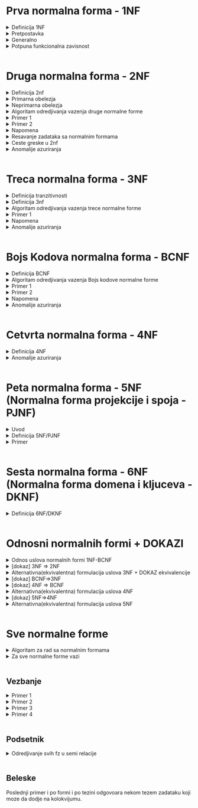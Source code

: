 # Prva normalna forma - 1NF
<details>
  <summary> Definicija 1NF </summary>
   
   - Relacija je u prvoj normalnoj formi (1NF) ako svi njeni atributi imaju samo atomicne (nedeljive) vrednosti.
   
   - Šta je to atomična vrednost? Atomična vrednost je vrednost koja se ne može dalje deliti na prostije činioce.
    
</details>
<details>
  
  <summary> Pretpostavka </summary>
  
  </br>

  - Predpostavljamo da **uvek vazi**
  - Uglavnom ne dolaze zadaci koji ne ispunjavaju ovaj uslov, osim ako nije naznaceno da je neko obelezje skup, slog ili tako nesto

</details>

<details>
  
  <summary> Generalno </summary> <br>

Za sve ostale normalne forme (druga,treca,BK) obicno prvo ***gledamo sve funckionalne zavisnosti*** i da li one ispunjavaju neka pravila, ako **sve** ispunjavaju neka pravila onda je zadovoljena normalna forma u suprotnom nije
  
  </details>
  
<details>
  <summary> Potpuna funkcionalna zavisnost </summary> <br>
  
  Funckionalna zavisnost X->A je **POTPUNA** ako ne postoji podskup od X koji isto odredjuje A (odnosno ako se leva strana ne može dalje redukovati)
  
</details> <br>

# Druga normalna forma - 2NF

<details>
  <summary> Definicija 2nf </summary> <br>
  
![image](https://user-images.githubusercontent.com/45834270/98717036-d45a1880-238c-11eb-8c75-0c0211ccfd71.png)

  
</details>

<details>
  
  <summary> Primarna obelezja </summary> <br>

  - **PRIMARNA** obelezja su obelezja koja pripadaju bilo kom kljucu [mozemo imati vise kljuceva]
  - U literaturi se **primarna** obelezja oznacavaju sa skracenicom **KPR** . 

</details>

<details>
  <summary> Neprimarna obelezja </summary> <br>
  
  - **NEPRIMARNA** obelezja su ona obelezja koja ne pripadaju ni jednom kljucu
  - odnosno, ona obelezja koja se nalaze sa desne strane funkcionalne zavisnosti 
  
</details>

<details>
  <summary> Algoritam odredjivanja vazenja druge normalne forme </summary> <br>
  
### Tumacenje definicije

  - Nadjemo kljuceve i posmatramo sva obelezja koja postoje u kljucu, odnosno sva obelezja podelimo u  **PRIMARNA**(pripadaju barem jednom kljucu) i **NEPRIMARNA** (ne pripadaju ni jednom kljucu)
  - Potom uzmemo bilo koje neprimarno obelezje A ( ne pripada ni jednom kljucu) i uzmemo bilo koji kljuc X
  - Znamo da svaki kljuc sigurno funkcionalno odredjuje svako obelezje a samim tim i svako neprimarno obelezje,
  - Stoga, kljuc X sigurno odredjuje neprimarno obelezje A 
  - Ali ako posmatramo svaki moguci podskup od X-a, recimo podskup Y, znamo sigurno da ne vazi da podskup kljuca odredjuje A

### Ukratko

Iteriramo i proveravamo da li su sve funkcionalne zavisnosti **POTPUNE**, ako nadjemo neku koja nije znaci ne ispunjava uslov Druge normalne forme.
  
</details>

<details>
  <summary> Primer 1 </summary> <br>
  
![image](https://user-images.githubusercontent.com/45834270/98703503-d9629c00-237b-11eb-9fb1-44dd916a5b56.png)

  - dve funkcionalne zavisnosti: BRI -> PRZ + IME + BPI, OZP -> NAP
  - primarna obelezja su: BRI, OZP
  - neprimarna obelezja su: svi ostali

![image](https://user-images.githubusercontent.com/45834270/98704339-d320ef80-237c-11eb-8bed-1f082b0fc0bf.png)

  - Mozemo primetiti nepotpunu funkcionalnu zavisnost BRI + OZP -> NAP jer podskup skupa BRI + OZP je recimo OZP za kojeg vazi da odredju NAP 
  - Zbog ove nepotpune funkcionalne zavisnosti, mozemo reci da ova sema relacije nije u drugoj normalnoj formi 
  
</details>

<details>
  <summary> Primer 2 </summary> <br>
  
![image](https://user-images.githubusercontent.com/45834270/98706787-8ee31e80-237f-11eb-91fa-731b5c34c0fd.png)

![image](https://user-images.githubusercontent.com/45834270/98706859-a3bfb200-237f-11eb-8996-efc6b8735df9.png)

 
</details>

<details>
  <summary> Napomena </summary> <br>
  
  - Kada bismo uzeli **svaku funkcionalnu zavisnost** koja postoji u semi relacije ona bi **morala** da bude **POTPUNA** ( od kljuca ka nekom neprimarnom obelezju ). 
  - Ako **nemamo ni jednu funkcionalnu zavisnost** onda je normalna forma **ZADOVOLJENA**
  - Ako imamo situaciju da svaki kljuc ima samo **jedno obelezje**, znamo odma da je druga normalna forma **ZADOVOLJENA**, jer svaki kljuc ce odredjivati svako neprimarno obelezje, a ne postoje podskupovi kljuca, msm jedini podskup kljuca bi bio *prazna skup*
  
</details>

<details>
  <summary> Resavanje zadataka sa normalnim formama </summary> <br>

### Generalno resavanje zadataka sa nf

  - iz seme relacije izvlacimo funkcionalne zavisnosti koje unutra postoje, pa imamo semu relacije, obelezja i funkcionalne zavisnosti 
  - prvo **nadjemo kljuc**
  - **razvajamo primarna i neprimarna obelezja**
  - gledamo koju normalnu formu proveravamo, ako je recimo u drugoj normalnoj formi, moramo dati argumentaciju zasto je u drugoj normalnoj formi
    - U 2nf je jer ne postoje funkcionalne zavisnosti 
    - U 2nf je jer je kljuc prost i ne postoje potskupovi kljuca(a samim tim nije moguce da postoji nepotupna fz)
    - Nije u 2nf ako nadjemo kontra primer zbog kog nije u 2nf
    - U 2nf je jer smo proverili svaki moguci podskup svakog kljuca ka svakom neprimarnom obelezju i sve fz kljuca ka neprimarnom obelezju su potpune
    
</details>

<details>
  <summary> Ceste greske u 2nf </summary> <br>
  
  - Kolege krenu da proveravaju pravila za sva obelezja, dok kod 2nf se kaze da se pravilo odnosi samo na **NEPRIMARNA** obelezja sa desne strane funkcionalnih zavisnosti
  
</details>

<details>
  <summary> Anomalije azuriranja  </summary> <br>
  
  - pre gledanja ovih primera neophodno je bar da poznajete [osnovne stvari](https://github.com/FTN-E2-materials/BazePodataka2/tree/main/2020-2021/Predavanja/predavanje-3) o anomalijama azuriranja ( ako niste do sad pogledali, na samom dnu [ovog dela](https://github.com/FTN-E2-materials/BazePodataka2/tree/main/2020-2021/Predavanja/predavanje-3) mozete se upoznati sa istim)
  - u ovom delu cemo posmatrati anomalije koje se pojavljuju usled krsenja druge normalne forme

<br>

<details>
  <summary> Primer 1 </summary> <br>
  
  - ako pogledamo primer ispod (dobavljac, proizvod i grad)

![image](https://user-images.githubusercontent.com/45834270/108277044-0f809a80-7179-11eb-8c63-572fc353ef30.png)

<br>

  - anomalije azuriranja koje ovde primecujemo 
  - ono sto bi trebali da mozemo da upisemo a ova sema relacije nam to ne dozvoljava je:
    - da unesemo informaciju o dobavljacu i gradu a da ne unesemo proizvod (sto predstavlja anomaliju upisa)
  - anomalija modifikacije 
    - isti grad za istog dobavljaca ce se ponoviti onoliko koliko ima proizvoda (sto znaci da imamo problem sa modifikacijom, odnosno ako zelimo da promenimo informaciju o gradu, moracemo to uraditi na vise mesta, sto je anomalija modifikacije)
  - anomalija brisanja
    - ako izbrisem poslednji proizod za nekog dobavljaca, izgubicu i informaciju u kom je on gradu (anomalija brisanja)
 
 <br>
  
</details> 

<details>
  <summary> Primer 2 </summary> <br>
  
![image](https://user-images.githubusercontent.com/45834270/108427435-75365a80-723d-11eb-9153-da1556c224ef.png)

<br>

  - anomalije azuriranja koje ovde mogu da se pojave su anomalija upisa, modifikacije i brisanja
  - anomalija upisa:
    - ne mozemo da unesemo informaciju o novom studentu (BRI, PRZ, IME, BPI) a da izostavimo predmet (OZP), jer je kljuc slozen odnosno kombinacija studenta(BRI) i predmeta(OZP) i to predstavlja anomaliju upisa, takodje vazi da ne mozemo uneti informaciju o novom predmetu a da ne unesemo studenta 
  - anomalija modifikacije(redudanse):
    - oznaku predmeta i naziv predmeta cemo morati ponoviti onoliko puta koliko imamo studenata (BRI), sto znaci da u slucaju da zelimo da promenimo naziv predmeta, to moramo uciniti onoliko puta koliko ima studenata vezanih za taj predmet, sto predstavlja anomaliju modifikacije (redudanse)
  - anomalija brisanja:
    - ako zelimo da izbrisemo recimo studenta (RA10/2010, Peric, Pero, 3) a predmet (AN1, Analiza 1) je predmet kojem je jedini student preostao u tom trenutku bas Pero Peric,
mi imamo anomaliju brisanja, jer brisanjem tog studenta mi gubimo informaciju i o predmetu  
</details> <br>


</details> <br>
  
# Treca normalna forma - 3NF

<details>
  <summary> Definicija tranzitivnosti </summary> <br>
  
![image](https://user-images.githubusercontent.com/45834270/98717624-99a4b000-238d-11eb-9a70-d3736686416c.png)

### Tumacenje

  - X->A nije tranzitivno ukoliko ne postoji bar jedna od dve grane (X-> Y grana i Y->A grana) ili ukoliko postoji grana Y->X
  
</details>

<details>
  <summary> Definicija 3nf </summary> <br>
  
### Definicija

![image](https://user-images.githubusercontent.com/45834270/98718216-6e6e9080-238e-11eb-92c3-ca73cfbd09c3.png)

### Tumacenje definicije
  - samo za **NEPRIMARNA** obelezja koja ne pripadaju ni jednom kljucu(nalaze se sa desne strane funkcionalne zavisnosti), kada uzmemo bilo koji kljuc, sada ce kljuc sigurno odredjivati to obelezje (znaci sigurno vazi X->A)
  - ukoliko postoji neko Y, tako da Y->A nije trivijalna fz (posto je X kljuc, X ce sigurno odredjivati i Y) onda sigurno mora vaziti da Y odredjuje X (tada je Y neki nadskup kljuca) 
  
</details>

<details>
  <summary> Algoritam odredjivanja vazenja trece normalne forme  </summary> <br>
  
Najlakse se proverava na sledeci nacin:

  - posmatramo sve funckionalne zavisnosti koje imamo  u skupu
  - gledamo da li se desava situacija da je negde sa desne strane neko neprimarno obelezje a sa leve strane nesto sto 
funkcionalno ne odredjuje ni jedan kljuc
  - ako imamo tu situaciju to definitivno znaci da imamo neku tranzitivnu FZ od kljuca ka nekom neprimarnom obelezju

</details>

<details>
  <summary> Primer 1 </summary> <br>

![image](https://user-images.githubusercontent.com/45834270/98723485-bc859300-2392-11eb-9385-f1d933efe99c.png)

  - kljuc seme je: OZN 
  - posto kljuc ima jedno obelezje, zakljucujemo da su sva **neprimarna** obelezja u **potpunoj** fz u odnosu na svaki kljuc (zbog toga je zadovoljena 2nf)
  - a posto postoji **tranzitivna fz** od **kljuca** do **neprimarnog** obelezja, srusili smo 3nf, jer da bi srusili 3nf, dovoljno je samo jedan kontra primer (bas kao ovaj) koji pokazuje **tranzitivnost** od **kljuca** ka **neprimarnom** obelezju

</details>

<details>
  <summary> Napomena </summary> <br>

  - Za 3nf nemamo neku precicu kao kod 2nf gde cim vidimo da kljuc ima jedno obelezje mi zakljucujemo da su sva **neprimarna** obelezja u **potpunoj** fz u odnosu na svaki kljuc
  - Najbolje za 3nf je da nadjemo *kontra primer* koji pokazuje **tranzitivnost** od **kljuca** ka **neprimarnom** obelezju i kazemo da zbog tog kontra primera, 3nf nije zadovoljena 
  - Ako imamo situaciju da nemamo neprimarna obelezja, samim tim nemamo tranzitivnost iz kljuca u neprimarno obelezje jer ga nema, te zakljucujemo da ako **nemamo neprimarno obelezje**, **zadovoljena** je 3nf
  - Ako imamo situaciju da **ne postoje funkcionalne zavisnosti**(trivijalne ne gledamo) onda je sigurno **zadovoljena** 3nf

</details> 

<details>
  <summary> Anomalije azuriranja </summary> <br>
  
  - pre gledanja ovih primera neophodno je bar da poznajete [osnovne stvari](https://github.com/FTN-E2-materials/BazePodataka2/tree/main/2020-2021/Predavanja/predavanje-3) o anomalijama azuriranja ( ako niste do sad pogledali, na samom dnu [ovog dela](https://github.com/FTN-E2-materials/BazePodataka2/tree/main/2020-2021/Predavanja/predavanje-3) mozete se upoznati sa istim)
  - u ovom delu cemo posmatrati anomalije koje se pojavljuju usled krsenja trece normalne forme

<br>

<details>
  <summary> Primer </summary> <br>

![image](https://user-images.githubusercontent.com/45834270/108437446-a880e580-724d-11eb-83c7-5bde59f79a77.png)

  - anomalije koje se usled krsenja trece normalne forme mogu primetiti su anomalije upisa, modifikacije  i brisanja
  - anomalija upisa:
    - ne mozemo uneti informacije o odseku(SOD-sifra odseka, NAO-naziv odseka) a da pre toga ne unesemo informacije o studentu (BRI, PRZ, IME)
  - anomalija modifikacije(redudanse):
    - ako zelimo recimo da promenimo naziv odseka, primecujemo da se taj odsek pojavljuje na onoliko mesta koliko ima studenata (BRI-a) vezanih za taj odsek,
    - predstavimo to sa Y, sto znaci da jedna promena naziva odseka zahteva da to uradimo na Y mesta, sto predstavlja anomaliju redudanse
  - anomalija brisanja
    - ako izbrisemo studenta koji je recimo bio poslednji student vezan za neki odsek, mi gubimo i informaciju o tom odseku

<br>

</details>
  
  
</details>


<br>

# Bojs Kodova normalna forma - BCNF

<details> 
  <summary> Definicija BCNF </summary> <br>
  
![image](https://user-images.githubusercontent.com/45834270/98741568-2dd23f80-23ad-11eb-8546-78e05a493934.png)

### Tumacenje definicije

  - uzmemo **bilo koji** atribut
  - posmatramo **bilo koji** skup obelezja Y, tako da Y ne sadrzi A
  - u koliko postoji neka ne trivijalna fz Y->A onda postoji neki kljuc koji je podskup leve strane(podskup Y-a)

U zavisnosti od 3nf, BCNF je strozija bas zbog toga sto je rec o **bilo kom atributu** a ne samo o **neprimarnom atributu**
  
</details>

<details>
  
  <summary> Algoritam odredjivanja vazenja Bojs kodove normalne forme </summary> <br>
  
  - Svaka netrivijalna FZ **bilo kog atributa** mora da sadrzi kljuc sa leve strane

</details>

<details>
  <summary> Primer 1 </summary> <br>
  
![image](https://user-images.githubusercontent.com/45834270/98748945-04b8ab80-23bb-11eb-8b6c-05afc1820a09.png)

</details>

<details>
  <summary> Primer 2 </summary><br>
  
![image](https://user-images.githubusercontent.com/45834270/98749286-97f1e100-23bb-11eb-9d3f-947caed63861.png)
</details>

<details>
  <summary> Napomena </summary> <br>
  
  - iteriramo kroz svaku fz, i svaka od njih sa leve strane mora da ima bar jedan **CITAV** kljuc(tipa ako je kljuc AC, a imamo fz A->D, bcnf nije zadovoljena jer sa leve strane ove fz se ne nalazi **CITAV** kljuc nego samo njegov deo, tj A)
  
</details>


<details>
  <summary> Anomalije azuriranja </summary> <br>

  - pre gledanja ovih primera neophodno je bar da poznajete [osnovne stvari](https://github.com/FTN-E2-materials/BazePodataka2/tree/main/2020-2021/Predavanja/predavanje-3) o anomalijama azuriranja ( ako niste do sad pogledali, na samom dnu [ovog dela](https://github.com/FTN-E2-materials/BazePodataka2/tree/main/2020-2021/Predavanja/predavanje-3) mozete se upoznati sa istim)
  - u ovom delu cemo posmatrati anomalije koje se pojavljuju usled krsenja bojs kodove normalne forme

<details>
  <summary> Primer - obelezja "A", "B", "C" </summary> <br>

  - anomalije azuriranja koje se javljaju usled krsenja BCNF posmatramo na primeru ispod

![image](https://user-images.githubusercontent.com/45834270/108510669-17e2ed80-72bf-11eb-85c5-3ae04c81a14b.png)

  - anomalija upisa:
    - ne mozemo da upisemo informaciju o obelezjima "A" i "B" a da ne unesemo informaciju o obelezju "C", sto predstavlja anomaliju upisa
  - anomalija modifikacije(redudanse):
    - ako zelimo da promenimo informaciju o obelezju "A" (ako to sistem uopste dozvoljava,posto je ono primarno obelejze),mi to moramo uraditi na vise mesta (kao sto se vidi na [slici](https://user-images.githubusercontent.com/45834270/108511969-e5d28b00-72c0-11eb-843b-4f7dd72da6e3.png) )
    - sto predstavlja anomaliju redudanse
  - anomalija brisanja:
    - ako pogledamo [ovu](https://user-images.githubusercontent.com/45834270/108512431-832dbf00-72c1-11eb-8790-e31400b3dd3b.png) situaciju, odnosno, ako zelimo da obrisemo informaciju o obelezju "C" (odnosno  ako zelimo da izbrisemo podatak "X")
    - a pri tome je podacima (1,0) obelezja "A" i "B" to poslednja veza sa bilo kojim obelezjem "C"
    - to prouzrokuje da brisanjem podatka "X" obelezja "C" mi gubimo svaki trag i o konkretnim vrednostima (1,0) obelezja "A" i "B"
    - sto predstavlja anomaliju brisanja

<br>

</details>


<details>
  <summary> Primer - Ilustrovaniji </summary> <br>
  
  
![image](https://user-images.githubusercontent.com/45834270/108513492-f8e65a80-72c2-11eb-92e5-a72c1ba1af7c.png)

  - ako vidimo primer iznad, imamo Dobavljaca, NazivDobavljaca i Proizvood
  - K = {Dobavljac + Proizvod, NazivDobavljaca + Proizvod}
  - anomalija upisa:
    - ako predpostavimo da je stanje [ovakvo](https://user-images.githubusercontent.com/45834270/108515927-ec173600-72c5-11eb-93ae-8ef15697ee84.png)
    - odnosno, pokusavamo da dodamo novog dobavljaca, ("AMD","Velja Nevolja")
    - medjutim, to nije moguce ako ne unesemo podatak o "Proizvod"-u 
    - sto znaci da mi ne mozemo uneti novog dobavljaca dokle god ne unesemo i proizvod vezan za njega
    - sto predstavlja anomaliju upisa
  - anomalija modifikacije
    - ako predpostavimo da je stanje [ovakvo](https://user-images.githubusercontent.com/45834270/108514720-7c547b80-72c4-11eb-9f1c-bf68162bf6a8.png)
    - a mi hocemo recimo "Velji Nevolji" obelezja "NazivDobavljaca" da promenimo ime u "Veljko Tehnika", mi to moramo uraditi na vise mesta (sto se da primetiti sa [slike](https://user-images.githubusercontent.com/45834270/108514720-7c547b80-72c4-11eb-9f1c-bf68162bf6a8.png) )
    - a to je anomalija redudanse
  - anomalija brisanja
    - ako sad predpostavimo da je stanje [ovakvo](https://user-images.githubusercontent.com/45834270/108516525-9f802a80-72c6-11eb-8341-9cddc917b190.png)
    - a zelimo da obrisemo recimo proizvod "RX 5500", to znaci da brisanjem tog podatka o proizvodu, mi gubimo i informaciju o dobavljacu (posto mu je to poslednja veza sa bilo kojim proizvodom)
    - sto predstavlja anomaliju brisanja
  
</details>
  
</details>

<br>

# Cetvrta normalna forma - 4NF

<details> 
  <summary> Definicija 4NF </summary> <br>
  
  - skup ogranicenja C je sacinjen od skupa funkionalnih zavisnosti(F) i od skupa viseznacnih zavisnosti(MV)
  
![image](https://user-images.githubusercontent.com/49925421/101392627-4bb89480-38c6-11eb-820a-f8a977d988fa.png)


</details>

<details>
  <summary> Anomalije azuriranja </summary> <br>
  
  - pre gledanja ovih primera neophodno je bar da poznajete [osnovne stvari](https://github.com/FTN-E2-materials/BazePodataka2/tree/main/2020-2021/Predavanja/predavanje-3) o anomalijama azuriranja ( ako niste do sad pogledali, na samom dnu [ovog dela](https://github.com/FTN-E2-materials/BazePodataka2/tree/main/2020-2021/Predavanja/predavanje-3) mozete se upoznati sa istim)
  - u ovom delu cemo posmatrati anomalije koje se pojavljuju usled krsenja cetvrte normalne forme

<details>
  <summary> Primer </summary><br>

![image](https://user-images.githubusercontent.com/45834270/108571251-08d85b80-7310-11eb-890c-07550426a334.png)

  - anomalija upisa:
    - ako zelimo da upisemo (OZP-OznakaPredmeta,OZD-OznakaDepartmana) imamo anomaliju upisa zato sto moramo upisati i OZN(oznaku nastavnika, jer je to obelezje deo kljuca)
    - takodje, ono sto je **SPECIFICNO** kod upisa torke u relaciju koja ima **viseznacne fz** je da ne mozemo samo upisati novu torku, nego moramo proveriti da li je potrebno upisati i neku drugu torku
    - odnosno, ako zelimo da upisemo torku (Predmet,Nastavnik,Departman) zajedno, moze se dogoditi da upis torke izaziva i upis nepotrebnih torki
    - da bi znali koje sve torke jos trebamo dodati u tom slucaju, ono sto je potrebno jeste da znamo sta znaci **zadovoljenje viseznacne zavisnosti**
    - da bi obezbedili to zadovoljenje u jednoj relaciji, trebamo napraviti projekcije i spojiti ih a potom videti da li imamo nove torke u tom spoju
    - ako da, onda treba da **DODAMO I TE NOVE TORKE** da bi se odrzalo zadovoljenje viseznacne zavisnosti, sto predstavlja anomaliju upisa
    - ***napomena***: posto u primeru imamo vz OZP->->OZD, zadovoljene vz moramo proveriti za nju (a tako  bi trebali i za svaku vz koju imamo u skupu ogranicenja C)([podsetnik](https://github.com/FTN-E2-materials/BazePodataka2/tree/main/2020-2021/Predavanja/predavanje-2) kako to najbrze proveriti se nalazi na linkovanom direktorijumu na dnu istog)
    - u nasem slucaju bismo uradili projekciju nad OZP+OZD i projekciju nad OZP+OZN, potom bismo uradili prirodni spoj tih projekcija, a torke koje se ne nalaze u nasoj relaciji a dobijene su ovim spojom, su one torke koje fale da bi vazilo zadovoljenje vz
  - anomalija redudanse
    - ako zelimo da izmenimo informaciju recimo o nastavniku, to moramo uraditi na vise mesta ([ilustrovano](https://user-images.githubusercontent.com/45834270/108572946-b862fd00-7313-11eb-87a3-78127cc1fa88.png) )
  - anomalija brisanja
    - ako u [ovom primeru](https://user-images.githubusercontent.com/45834270/108573050-ffe98900-7313-11eb-98cc-f89dbacc6177.png) recimo zelimo da izbrisemo nastavnika "Rale", izgubicemo informacije i o predmetu Analiza1
    - sto predstavlja anomaliju brisanja
    - takodje, ono sto je **SPECIFICNO** kod brisanja torke u relaciju koja ima **viseznacne fz** je da ne mozemo tek tako obrisati neku torku iz relacije, mora i dalje ostati zadovoljenje vz, odnosno, isti proces kao i kod upisa nove, samo sto u ovom slucaju kada uradimo projekcije i prirodni spoj, saznajemo da li neke torke takodje treba da izbrisemo

</details><br>

</details>

<br>

# Peta normalna forma - 5NF (Normalna forma projekcije i spoja - PJNF)

<details>
  <summary> Uvod </summary><br>

  - znamo da je vz **specijalan** slucaj **zavisnosti spoja** sa samo dve komponente
  - JD je skup zavisnosti spoja
  - ovo(C=F u JD) je samo poopstenje prethodne situacije jer su vz specijalan slucaj **zavisnosti spoja (zs)**
  - dakle, u ovoj formulaciji mi obuhvatamo i sve vz

![image](https://user-images.githubusercontent.com/45834270/108612452-2fb69080-73e9-11eb-8f9d-fd85cb7483af.png)


</details>

<details> 
  <summary> Definicija 5NF/PJNF </summary> <br>
  
  - netrivijalna zavisnost spoja je netrivijalna onda kada je unija svih onih komponenti Xi jednaka R-u
  - a ni jedna od njih posebno nije jednaka bas celom R-u
  - dakle mora biti posledica zavisnosti kljuca iz K 
    - prakticno svaka ta komponenta ce morati biti u vezi sa kljucem
    - i to tako sto uzmemo bilo koju zavisnost spoja i ako uzmemo bilo koju komponentu X (naravno koja je razlicita od R-a, idemo na netrivijalnu)
    - iako je ta zavisnost spoja posledica od naseg C
    - onda za svaku tu komponentu mora postojati neka druga komponenta u zavisnosti spoja
    - pri cemu treba da su one razlicite i da je u preseku kljuc (barem  jedan kljuc)
    - dakle kad uzmemo X1 mora postajati bar jos neki Xi da je u njihovom preseku sadrzan bar jedan kljuc 
  
![image](https://user-images.githubusercontent.com/49925421/101393124-de593380-38c6-11eb-9feb-6a75f51c589c.png)


</details>

<details>
  <summary> Primer </summary><br>
  
  - imamo trokomponentu zavisnost spoja (pri cemu su obelezja: OznakaPredmeta, OznakaNastavnika, OznakaDepartmana)
  - u ovom primeru, nastavnike dodeljujem predmetu nezavisno od departmana i obrnuto(predmetu dodeljujem nastavnike nezavisno od departmana)
  - nastavnike dodeljujem departmanu nezavisno od predmeta
  - predmete dodeljujem departmanu nezavisno od nastavnika   
  - ova zavisnost spoja je takva da nije posledica ni jedne fz (jer ih nema uopste)
  - ono sto takodje vidimo je da ni jedna od ovih komponenata nema da sa jos nekom u preseku sa njom ima kljuc
  - znaci ako uzmemo recimo OZP+OZN komponentu i OZN+OZD komponentu, njihov presek je OZN, ali OZN ne sadrzi kljuc (OZP+OZN+OZD)
  - OZP+OZN i OZP+OZD u preseku ima OZP ali taj presek ne sadrzi kljuc
  - OZN+OZD i OZP+OZD u preseku ima OZD ali taj presek ne sadrzi kljuc
  - te stoga imamo narusen uslov 5NF

![image](https://user-images.githubusercontent.com/45834270/108613416-182fd580-73f2-11eb-8ecc-2e83f0bc6401.png)
  
  - ono sto se lepo vidi ovde je mogucnost dekomponovanja na tri sr (svaka komponenta dobija svoju sr)
  
</details>

<br>

# Sesta normalna forma - 6NF (Normalna forma domena i kljuceva - DKNF)

<details> 
  <summary> Definicija 6NF/DKNF </summary> <br>
  
![image](https://user-images.githubusercontent.com/49925421/101393227-08aaf100-38c7-11eb-8a7e-fca0f8da40e7.png)



</details>

<br>

# Odnosni normalnih formi + DOKAZI

<details>
  <summary> Odnos uslova normalnih formi 1NF-BCNF  </summary> <br>
  
  - 1NF je **potreban** uslov za sve vise normalne forme, pri cemu je 1NF **ugradjen u definiciju** uslova svih ostalih normalnih formi

</details>

<details> <summary> [dokaz] 3NF => 2NF  </summary><br> 
  
  - dokaz implikacije koja kaze da cim je zadovoljena treca normalna forma, to implicira da vazi i druga normalna forma
  - ono sto ovde hocemo da dokazemo je da logicki [uslov 3nf](https://user-images.githubusercontent.com/45834270/108538575-3bb62b80-72df-11eb-9b44-b988119c1b37.png
), tj. uslov **netranzitivnosti** bilo koje fz **neprimarnog** atributa od kljuca implicira i uslov da **nemamo** nikada i **nepotpunu**([uslov 2nf](https://user-images.githubusercontent.com/45834270/108538477-1e815d00-72df-11eb-9c50-5ba76647dac6.png)) funkcionalnu zavisnost **neprimarnog** atributa od kljuca  
  - to mozemo postici **kontra pozicijom**, odnosno, dokazujemo da ce **narusenje 2NF implicirati i narusenje 3NF**
  - na ovaj nacin olaksavamo proveru, odnosno umesto da pokazujemo **za svako** zadovoljene 3NF da implicira  2NF, lakse je dokazati **bilo koje** nezadovoljenje 2NF
 
![image](https://user-images.githubusercontent.com/45834270/108545874-a324a900-72e8-11eb-9275-5880de5de09f.png)

  - X->Y jer je X kljuc
  - Y->A zbog nase predpostavke
  - !(Y->X) jer je Y pravi podskup X
  
</details>

<details>
  <summary> Alternativna(ekvivalentna) formulacija uslova 3NF + DOKAZ ekvivalencije </summary> <br>
  
<details>
  <summary> Definicija </summary> <br>
  
![image](https://user-images.githubusercontent.com/45834270/108551305-0cf48100-72f0-11eb-8cbf-496f29cd7ea6.png)
  
</details>

<details>
  <summary> Dokaz </summary> <br>

## !(alternativna-3NF) => !(standardna-3NF)

 - ako gledamo levu implikaciju
 - prvo sto uradimo je negiranje [ove formule](https://user-images.githubusercontent.com/45834270/108563250-729d3900-7301-11eb-9e39-b12c264a75a0.png)(alternativni uslov 3NF), mi treba onda da dobijemo negaciju [ove formule](https://user-images.githubusercontent.com/45834270/108563208-5d280f00-7301-11eb-85a6-0112e20b28e2.png)(standardni uslov 3NF)(treba da dobijemo **tranzitivnost**)
 - za svaki kljuc X, znamo da on sigurno odredjuje Y
 - takodje znamo da Y->A
 - a Y->X ne vazi, zato sto znamo da Y ne sadrzi ni jedan jedini kljuc sa svoje leve strane, onda Y sigurno ne moze da odredjuje bilo koji kljuc jer bi onda on sam bio kljuc (ili bi sadrzao kljuc sa svoje leve strane)
 - stoga, imamo tranzitivnost, sto znaci da smo dokazali **!(alternativna-3NF) => !(standardna-3NF)**
 
![image](https://user-images.githubusercontent.com/45834270/108562771-aa57b100-7300-11eb-95ef-ee3272b77967.png)

 <br>

## !(standardna-3NF) => !(alternativna-3NF)

  - prvo radimo negaciju [ove formule](https://user-images.githubusercontent.com/45834270/108563208-5d280f00-7301-11eb-85a6-0112e20b28e2.png)(standardni uslov 3NF)(i dobijemo tranzitivnost)  i ocekujemo  da dobijemo negaciju [ove formule](https://user-images.githubusercontent.com/45834270/108563250-729d3900-7301-11eb-9e39-b12c264a75a0.png)(alternativni uslov 3NF)
  - mi onda konstatujemo da [ovde](https://user-images.githubusercontent.com/45834270/108566524-dc6c1180-7306-11eb-82f5-90cdd06d1a3d.png) ne postoji kljuc koji bi bio podskup od Y, inace bi bi prakticno dosli u kontradikciju, jer ako bi postojao kljuc koji bi bio u Y onda bi moralo da  vazi  [ovo gore](https://user-images.githubusercontent.com/45834270/108566722-29e87e80-7307-11eb-8c95-86b754080e31.png), znaci iz cinnjenice da to ne vazi, onda sigurno nema ni jednog kljuca u levoj strani  od Y

![image](https://user-images.githubusercontent.com/45834270/108562851-c8251600-7300-11eb-8a05-c3c29dc3324b.png)

<br>

</details><br>

</details>

<details>
  <summary> [dokaz] BCNF=>3NF </summary> <br>
  
  - posto BCNF kaze da za **svako obelezje** i za svaku netrivijalnu fz, mora postojati kljuc sa leve strane
  - a alternativna definicija 3NF isto to kaze samo za **svako neprimarno obelezje**, a cim za nadskup vazi (sva obelezje), to implicira da vazi i za podskup (neprimarna obelezja)
  
![image](https://user-images.githubusercontent.com/45834270/108552616-db7cb500-72f1-11eb-8ee7-1f8109bd6c29.png)  

</details>

<details>
  <summary> [dokaz] 4NF => BCNF </summary><br>
  
  - mi imamo pravilo da **svaka fz implicira vz** (iz X->Y implicira X->->Y)
  - ako se time vodimo(zbog toga kazemo da je iz Y->a => Y->->A) i odradimo samo negaciju BCNF, treba da dobijemo negiranu 4NF
  - ono sto trenutno dobijemo je skoro naruseni uslov 4NF, ono sto nam fali jos je da umesto **podskupa** imamo **pravi podskup** (negirana 4NF to zahteva)

![image](https://user-images.githubusercontent.com/45834270/108609578-186aa980-73cf-11eb-92af-35c846bece62.png)

<br>

  - stoga, logickim principom iskljucenja treceg imamo 2 slucaja
 
![image](https://user-images.githubusercontent.com/45834270/108609805-cb87d280-73d0-11eb-879d-1bd24e7c1ed9.png)
 
 <br>
 
  - pod a, dobijamo odmah direktno negiranu 4NF

![image](https://user-images.githubusercontent.com/45834270/108609838-038f1580-73d1-11eb-85d6-4d6096bd589c.png)

<br>

  - pod b, imamo kontradikciju

![image](https://user-images.githubusercontent.com/45834270/108610767-89628f00-73d8-11eb-81d5-6eadadcff6f8.png)

<br>

  - konacno smo dokazali ono sto smo inicijalno i zeleli (negirana BCNF implicira negiranu 4NF)

![image](https://user-images.githubusercontent.com/45834270/108610775-a13a1300-73d8-11eb-82a5-50530d093a17.png)

<br>
 
</details>

<details>
  <summary> Alternativna(ekvivalentna) formulacija uslova 4NF </summary> <br>
  
<details>
  <summary> Definicija </summary> <br>
  
  - voditi racuna da mora biti zadovoljena **BCNF** !!
  
![image](https://user-images.githubusercontent.com/45834270/108610878-8b791d80-73d9-11eb-8919-cf339432aa56.png)
  
</details>

<details>
  <summary> [dokaz] U desno </summary> <br>
  
  - uzmemo bilo koju vz, takva da je ona posledica od F
  - onda znamo da je F u MV ekvivalentno sa F
  - sto znaci da se nasa sema relacije svodi na sr N(R,F)
  - a cim zadovolja BCNF, onda sigurno zadovoljava i 4NF

![image](https://user-images.githubusercontent.com/45834270/108611146-ead82d00-73db-11eb-91a1-5360a6f1a15f.png)


</details>

<details>
  <summary> [dokaz] U levo </summary> <br>
  
  - ako smo narusili BCNF, narusili smo i 4NF (ranije dokazano)
  - sto znaci da ne mozemo da predpostavimo da vazi 4NF i da je [ovde](https://user-images.githubusercontent.com/45834270/108611501-61c2f500-73df-11eb-99ea-ac56f819b6da.png) narusena, znaci BCNF mora da vazi
 
 
  - onda ostaje ovaj [drugi uslov](https://user-images.githubusercontent.com/45834270/108611517-9040d000-73df-11eb-96a0-4233ce1c6d1f.png)
  - tj. uzmemo vz koja nije posledica skupa fz
  - posto vazi 4NF i posto imamo takvu vz onda mora biti da postoji neki kljuc koji je podskup od ove leve strane Y
  - a ako postoji takav kljuc ,onda vazi X u Z (posto je X kljuc)
  - a ako vazi X u Z, posto je Y nadskup od X, onda vazi Y->Z
  - a to implicira da vazi Y->->Z
  - a poceli smo od predpostavke da Y->->Z ne vazi kao posledica skupa fz F
  - sto nas dovodi do kontradikcije
  
![image](https://user-images.githubusercontent.com/45834270/108611287-8d44e000-73dd-11eb-9708-3134ac1a8393.png)
  
</details>

  
</details>

<details>
  <summary> [dokaz] 5NF=>4NF </summary><br>
  
  - narusavanje 4NF narusava i 5NF zato sto je vz ekvivalentna zavisnosti spoja
  - i cim smo narusili 4NF, tj. da X ne sadrzi kljuc sa svoje leve strane a znamo da je on u preseku onda nece sigurno biti zadovoljen ni uslov 5NF
  
![image](https://user-images.githubusercontent.com/45834270/108613743-ebc98880-73f4-11eb-8d02-543c87cec095.png)
  
</details>

<details>
  <summary> Alternativna(ekvivalentna) formulacija uslova 5NF </summary><br>
  
  - voditi racuna da mora biti zadovoljena **BCNF** !
  - ovo znaci da ako 'doteramo' nasu sr do BCNF i ako mozemo da eliminisemo sve vz i sve zavisnosti spoja kao posledice fz, onda sigurno jesmo u 5NF
  
![image](https://user-images.githubusercontent.com/45834270/108613843-e7519f80-73f5-11eb-9225-c7b089dc69c8.png)
  
  - posledica je da ako nasa sr zadovolji 5NF, onda svaka ta komponenta zavisnosti spoja je takva da sadrzi **bar jedan kljuc**
  
</details>

<br>


# Sve normalne forme

<details>
  <summary> Algoritam za rad sa normalnim formama </summary> <br>
  
  - [0 korak]: Nadjemo kljuceve i posmatramo sva obelezja koja postoje u kljucu, odnosno sva obelezja podelimo u  **PRIMARNA**(pripadaju barem jednom kljucu) i **NEPRIMARNA** (ne pripadaju ni jednom kljucu)
  - [1 korak]:
  - [2 korak]:
  - [3 korak]:
  
</details>
  
<details>
  <summary> Za sve normalne forme vazi </summary> <br>
  
  - **Sema BP** (CELA BAZA PODATAKA) je u nekoj od normalnih formi ako su **sve seme relacija** u nekoj od normalnih formi. 
  - Ako posmatramo 'redosled' normalnih formi [1nf, 2nf, 3nf, bcnf, 4nf, ...] znamo da ako vazi recimo 3nf, mora da vazi 1nf i 2nf, odnosno ako vazi jedna normalna forma, sve one pre nje moraju da vaze
   moze
     
</details> <br>

## Vezbanje

<details>
  <summary> Primer 1 </summary> <br>
  
#### Zadatak

![image](https://user-images.githubusercontent.com/45834270/98749985-29158780-23bd-11eb-9a5f-17b80bcfeb70.png)


#### Resenje

![image](https://user-images.githubusercontent.com/45834270/98750002-33378600-23bd-11eb-9af5-de34b3c63190.png)

  - nije u 2nf jer podskup kljuca moze da izvede neko neprimarno obelezje, npr BRI -> IME
  - nije u 3nf jer imamo tranzitivnost kljuca ka neprimarnom obelezju, npr BRI -> NAZSMER
  - posto je palo vec na 2nf, nije ni bilo potrebe ispitivati 3nf ( to je bilo cisto iz edukativne potrebe)
  - a ostaje nam jedino 1nf, za koju uvek **predpostavljamo da vazi**
  
</details>

<details>
  <summary> Primer 2 </summary> <br>

#### Pitanje

U kojoj je normalnoj formi baza ?

#### Odgovor

Posto se baza sastoji od vise sema, gledamo koja je *najlosija* nf koju sve seme zadovoljavaju. Ako imamo 3 seme koje su u bcnf i jedna u 2nf, nasa baza je u 2nf.

</details>

<details>
  <summary> Primer 3 </summary> <br>

![image](https://user-images.githubusercontent.com/45834270/98754927-eb6a2c00-23c7-11eb-988d-ce671b2007b6.png)

</details>

<details>
  <summary> Primer 4 </summary> <br>

  - fora kada **NEMAMO NEPRIMARNA OBELEZJA**
  - primetili smo da imamo 2 kljuca
  - svako od obelezja se nalazi unutar jednog od kljuceva 
  - to znaci da nemamo neprimarna obelezja 
  - u tom slucaju automatski znaci da 2nf i 3nf vaze 

![image](https://user-images.githubusercontent.com/45834270/98755051-1fdde800-23c8-11eb-98f1-064b2234ef31.png)       

</details>

<br>

## Podsetnik

<details>
  <summary> Odredjivanje svih fz u semi relacije </summary> <br>
  
Npr. da bi odredili koje sve fz postoje u semama relacije na slici ispod:
  - pogledamo polazni skup funkcionalnih zavisnosti F
  - onda uradimo njegovu [projekciju](https://github.com/FTN-E2-materials/BazePodataka2/tree/main/baze2%5B20-21%5D/vezbe/v2) po skupu obelezja seme relacije (Student i Prijava u nasem primeru)
  - tada dobijamo skup funkcionalnih zavisnosti koji vazi unutar te male seme relacije 

![image](https://user-images.githubusercontent.com/45834270/98753326-5a458600-23c4-11eb-9433-a050ec1b1ee2.png)

  
</details>

<br>

## Beleske

Poslednji primer i po formi i po tezini odgovoara nekom tezem zadataku koji moze da dodje na kolokvijumu. 






















